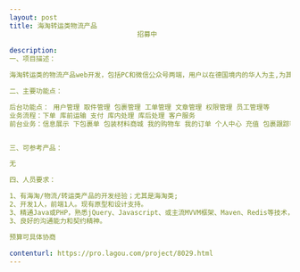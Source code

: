 ```yaml
---                
layout: post       
title: 海淘转运类物流产品
                                招募中
           
description: 
一、项目描述：

海淘转运类的物流产品web开发，包括PC和微信公众号两端，用户以在德国境内的华人为主,为其提供海淘类货物的转运服务.用户在平台下单 ,我们根据下单信息对其提供代打包、贴单、取件等增值服务.

二、主要功能点：

后台功能点： 用户管理 取件管理 包裹管理 工单管理 文章管理 权限管理 员工管理等
业务流程：下单 库前运输 支付 库内处理 库后处理 客户服务
前台业务：信息展示 下包裹单 包装材料商城 我的购物车 我的订单 个人中心 充值 包裹跟踪等


三、可参考产品：

无

四、人员要求：

1、有海淘/物流/转运类产品的开发经验；尤其是海淘类;
2、开发1人，前端1人。现有原型和设计支持。
3、精通Java或PHP，熟悉jQuery、Javascript、或主流MVVM框架、Maven、Redis等技术，熟练使用MySQL等关系型数据库等；
3、良好的沟通能力和契约精神。

预算可具体协商
     
contenturl: https://pro.lagou.com/project/8029.html      
---                 
```

